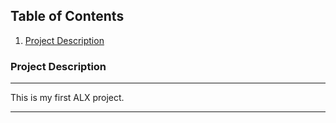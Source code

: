 ## Table of Contents
1. [Project Description](#project-description)

### Project Description
***
This is my first ALX project.


***